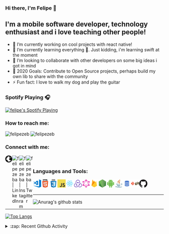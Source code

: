 ### Hi there, I'm Felipe 👋


## I'm a mobile software developer, technology enthusiast and i love teaching other people!

- 🔭 I’m currently working on cool projects with react native!
- 🌱 I’m currently learning everything 🤣. Just kidding, i'm learning swift at the moment
- 👯 I’m looking to collaborate with other developers on some big ideas i got in mind
- 🥅 2020 Goals: Contribute to Open Source projects, perhaps build my own lib to share with the community
- ⚡ Fun fact: I love to walk my dog and play the guitar

### Spotify Playing 🎧
[<img src="https://novatorem.felipe-zg.vercel.app/api/spotify-playing" alt="felipe's Spotify Playing" width="350" />](https://open.spotify.com/user/felipezeba?si=LMAiqnGxTlCEp7k4MMA7Ow)

### How to reach me:

[<img align="left" alt="felipezeba.com" width="80px" height="23px" src="https://img.shields.io/static/v1?label=&message=whatsapp&color=%23008000&logo=whatsapp&logoColor=%23fff" />][whatsapp]
[<img align="left" alt="felipezeba.com" width="80px" height="23px" src="https://img.shields.io/static/v1?label=&message=e-mail&color=%230078D4&logo=Mail.Ru&logoColor=%23fff" />][outlook]

<br />

### Connect with me:

[<img align="left" alt="felipezeba.com" width="22px" src="https://raw.githubusercontent.com/iconic/open-iconic/master/svg/globe.svg" />][website]
[<img align="left" alt="felipezeba | LinkedIn" width="22px" src="https://cdn.jsdelivr.net/npm/simple-icons@v3/icons/linkedin.svg" />][linkedin]
[<img align="left" alt="felipezeba | Instagram" width="22px" src="https://cdn.jsdelivr.net/npm/simple-icons@v3/icons/instagram.svg" />][instagram]
[<img align="left" alt="felipezeba | Twitter" width="22px" src="https://cdn.jsdelivr.net/npm/simple-icons@v3/icons/twitter.svg" />][twitter]

<br />

### Languages and Tools:

[<img align="left" alt="Visual Studio Code" width="26px" src="https://raw.githubusercontent.com/github/explore/80688e429a7d4ef2fca1e82350fe8e3517d3494d/topics/visual-studio-code/visual-studio-code.png" />][webdevplaylist]
[<img align="left" alt="HTML5" width="26px" src="https://raw.githubusercontent.com/github/explore/80688e429a7d4ef2fca1e82350fe8e3517d3494d/topics/html/html.png" />][webdevplaylist]
[<img align="left" alt="CSS3" width="26px" src="https://raw.githubusercontent.com/github/explore/80688e429a7d4ef2fca1e82350fe8e3517d3494d/topics/css/css.png" />][cssplaylist]
[<img align="left" alt="JavaScript" width="26px" src="https://raw.githubusercontent.com/github/explore/80688e429a7d4ef2fca1e82350fe8e3517d3494d/topics/javascript/javascript.png" />][jsplaylist]
[<img align="left" alt="React" width="26px" src="https://raw.githubusercontent.com/github/explore/80688e429a7d4ef2fca1e82350fe8e3517d3494d/topics/react/react.png" />][reactplaylist]
[<img align="left" alt="Redux" width="26px" src="https://raw.githubusercontent.com/github/explore/80688e429a7d4ef2fca1e82350fe8e3517d3494d/topics/redux/redux.png" />][reactplaylist]
[<img align="left" alt="GraphQL" width="26px" src="https://raw.githubusercontent.com/github/explore/80688e429a7d4ef2fca1e82350fe8e3517d3494d/topics/graphql/graphql.png" />][webdevplaylist]
[<img align="left" alt="Firebase" width="26px" src="https://raw.githubusercontent.com/github/explore/80688e429a7d4ef2fca1e82350fe8e3517d3494d/topics/firebase/firebase.png" />][webdevplaylist]
[<img align="left" alt="Node.js" width="26px" src="https://raw.githubusercontent.com/github/explore/80688e429a7d4ef2fca1e82350fe8e3517d3494d/topics/nodejs/nodejs.png" />][webdevplaylist]
[<img align="left" alt="Android" width="26px" src="https://raw.githubusercontent.com/github/explore/80688e429a7d4ef2fca1e82350fe8e3517d3494d/topics/android/android.png" />][webdevplaylist]
[<img align="left" alt="Java" width="26px" src="https://raw.githubusercontent.com/github/explore/80688e429a7d4ef2fca1e82350fe8e3517d3494d/topics/java/java.png" />][webdevplaylist]
[<img align="left" alt="SQL" width="26px" src="https://raw.githubusercontent.com/github/explore/80688e429a7d4ef2fca1e82350fe8e3517d3494d/topics/sql/sql.png" />][webdevplaylist]
[<img align="left" alt="Git" width="26px" src="https://raw.githubusercontent.com/github/explore/80688e429a7d4ef2fca1e82350fe8e3517d3494d/topics/git/git.png" />][webdevplaylist]
[<img align="left" alt="GitHub" width="26px" src="https://raw.githubusercontent.com/github/explore/78df643247d429f6cc873026c0622819ad797942/topics/github/github.png" />][webdevplaylist]

<br />
<br />

---

![Anurag's github stats](https://github-readme-stats.vercel.app/api?username=felipe-zg&count_private=true&show_icons=true)

---

[![Top Langs](https://github-readme-stats.vercel.app/api/top-langs/?username=felipe-zg&layout=compact)](https://github.com/anuraghazra/github-readme-stats)


<details>
  <summary>:zap: Recent Github Activity</summary>
  
  <!--START_SECTION:activity-->

</details>

[website]: https://felipezeba.netlify.com
[linkedin]: https://www.linkedin.com/in/felipe-zeba
[instagram]: https://www.instagram.com/felipezeba/
[twitter]: https://twitter.com/FelipeZba
[whatsapp]: https://api.whatsapp.com/send?phone=5522998954511&text=Ol%C3%A1!
[outlook]: mailto:felipe_zeba@outlook.com
[webdevplaylist]: https://www.youtube.com/playlist?list=PLkwxH9e_vrAJ0WbEsFA9W3I1W-g_BTsbt
[jsplaylist]: https://www.youtube.com/playlist?list=PLkwxH9e_vrALRJKu7wfXby3MKeflhTu6B
[cssplaylist]: https://www.youtube.com/playlist?list=PLkwxH9e_vrALSdvZuEh6gqQdmDoDIoqz4
[reactplaylist]: https://www.youtube.com/playlist?list=PLkwxH9e_vrAK4TdffpxKY3QGyHCpxFcQ0
